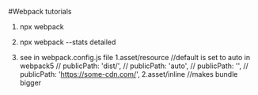 #Webpack tutorials

1. npx webpack
<!-- // for detailed version of execution -->
2. npx webpack --stats detailed

<!-- Custom Configuration -->

3. see in webpack.config.js file
      <!-- Asset modules-->
   1.asset/resource
      <!-- public path -->
   //default is set to auto in webpack5
   // publicPath: 'dist/',
   // publicPath: 'auto',
   // publicPath: '',
   // publicPath: 'https://some-cdn.com/',
   2.asset/inline
      <!-- Inlines a file into a bundle as a data -->
      <!-- doesnt generate a new file in the output directory -->
   <!-- used generally for small assets -->//makes bundle bigger
   <!-- webpack converts asset/file to base 64 string and injects into the bundle -->
   <!-- less http requests needed that are costly in case of tiny files -->

